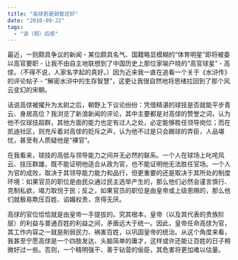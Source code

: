 ```yaml
---
title: "高俅若是弱智还好"
date: "2010-09-22"
tags: 
  - "读（观）后感"
---
```


最近，一则颇具争议的新闻 - 某位颇具名气、国籍略显模糊的“体育明星”即将被委以高官要职 - 让我不由自主地联想到了中国历史上那位家喻户晓的“高官球星” - 高俅。（不得不说，人家名字起的真好。）因为近来我一直在追看一个关于《水浒传》的评论帖子 - “解密水浒中的生存智慧”，这更让我很自然地将思绪拉回到了那个风云变幻的宋朝。

话说高俅被擢升为太尉之后，朝野上下议论纷纷：凭借精湛的球技是否就能平步青云、身居高位？我浏览了新浪新闻的评论，其中主要都是对高俅的赞誉之词，认为他不仅球技超群，其他方面的能力也定有过人之处，必定能够胜任领导岗位；而在凯迪社区，则充斥着对高俅的贬斥之声，认为他不过是只会踢球的弄臣，人品堪忧，甚至有人质疑他是“裸官”。

在我看来，球技的高低与领导能力之间并无必然的联系。一个人在球场上叱咤风云、技压群雄，既不能证明他适合从政为官，也不能证明他无法胜任官场。一个人为官的成败，取决于其领导能力能力和品行，但更重要的还是取决于其所处的制度环境：如果官员的职位是由民众通过民主选举产生的，那么他们必然会谨言慎行、克制私欲，竭力取悦于民；反之，如果官员的职位是由皇帝或上级恩赐的，那么他们就极易欺压百姓、谄媚权贵，贪得无厌。

高俅的官位恰恰就是由皇帝一手提拔的。究其根本，皇帝（以及其代表的贵族阶层）的利益与普通百姓的利益之间，矛盾远大于统一。因此，皇帝任命高俅为官，其工作内容之一就是削弱民力、祸害百姓，以巩固皇帝的统治。从这个角度来看，我甚至宁愿高俅是一个四肢发达、头脑简单的庸才，这样或许还能让百姓的日子稍微好过一些。否则，一个精明强干、善于钻营的佞臣，其危害将更加难以估量。

